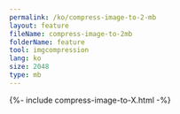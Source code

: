 ```yaml
---
permalink: /ko/compress-image-to-2-mb
layout: feature
fileName: compress-image-to-2mb
folderName: feature
tool: imgcompression
lang: ko
size: 2048
type: mb
---
```


{%- include compress-image-to-X.html -%}
